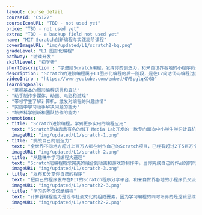 ```yaml
---
layout: course_detail
courseId: "CS122"
courseIconURL: "TBD - not used yet"
price: "TBD - not used yet"
extra: "TBD - a backup field not used yet"
name: "MIT Scratch创新编程与实践高阶课程"
coverImageURL: "img/updated/L1/scratch2-bg.png"
gradeLevel: "L1 图形化编程"
pathway: "游戏开发"
skillLevel: "初学者"
shortDescription : "学进阶Scratch编程，发挥你的创造力，和来自世界各地的小程序员分享你的作品"
description: "Scratch的进阶编程属于L1图形化编程的后一阶段，是往L2简洁代码编程过度的最后一个课程。该课程强调学生的综合应用能力培养，不但要求同学完成Scratch高级知识点，更重要的目标是培养同学设计编程算法和系统应用的能力背景，能够完全把自己的idea独立动手实现。 "
videoIntro : "https://www.youtube.com/embed/QV5pglqKDGQ"
learningGoals:
- "掌握基本的图形编程语言和算法"
- "动手制作多媒体、动画、电影和游戏"
- "带领学生了解计算机，激发对编程的兴趣热情"
- "实践中学习动手解决问题的能力"
- "培养科学创新和团队协作的能力"
promotions:
- title: "Scratch进阶编程，学到更多实用的编程应用"
  text: "Scratch是由鼎鼎有名的MIT Media Lab开发的一款专门面向中小学生学习计算机编程的教育平台。Scratch进阶编程提供给同学们更丰富的应用场景，不仅能把编程概念继续加深，还可以了解更多有趣的项目。"
  imageURL: "img/updated/L1/scratch-1.png"
- title: "挑战自己的创造力"
  text: "全世界不同地方超过上百万人都在制作自己的Scratch项目，已经有超过2千5百万个程序发布在Scratch的分享平台中。还不快来加入这个社区展示一下你的创意是什么？"
  imageURL: "img/updated/L1/scratch-2.png"
- title: "从趣味中学习编程大道理"
  text: "Scratch把编程概念完美的融合到动画和游戏的制作中。当你完成自己的作品的同时，你已经不知不觉的掌握了变量、循环、函数等这些编程的基本概念，为下一步学习真正的编程打下坚实的基础。"
  imageURL: "img/updated/L1/scratch-3.png"
- title: "发布和分享你自己的程序"
  text: "把自己的程序发布在MIT的Scratch程序分享平台，和来自世界各地的小程序员交流你的作品，让大家为你的创意点赞！"
  imageURL: "img/updated/L1/scratch2-3.png"
- title: "学习的不仅仅是编程"
  text: "计算器编程能力是现今社会文化的组成要素，因为学习编程的同时培养的是逻辑思维、计算能力、创新和想象力。孩子们在编程解决问题的同时，同时得到的是信心！"
  imageURL: "img/updated/L1/scratch2-2.png"
---
```

